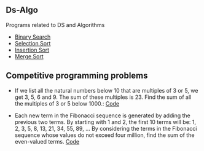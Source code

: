 ## Ds-Algo
Programs related to DS and Algorithms 
* [Binary Search](BinarySearch.java)
* [Selection Sort](SelectionSort.java)
* [Insertion Sort](InsertionSort.java)
* [Merge Sort](MergeSort.java)



## Competitive programming problems
* If we list all the natural numbers below 10 that are multiples of 3 or 5, we get 3, 5, 6 and 9. The sum of these multiples is 23. Find the sum of all the multiples of 3 or 5 below 1000.: [Code](Exc1.java)

* Each new term in the Fibonacci sequence is generated by adding the previous two terms. By starting with 1 and 2, the first 10 terms will be: 1, 2, 3, 5, 8, 13, 21, 34, 55, 89, ... By considering the terms in the Fibonacci sequence whose values do not exceed four million, find the sum of the even-valued terms. [Code](Exc2.java)
